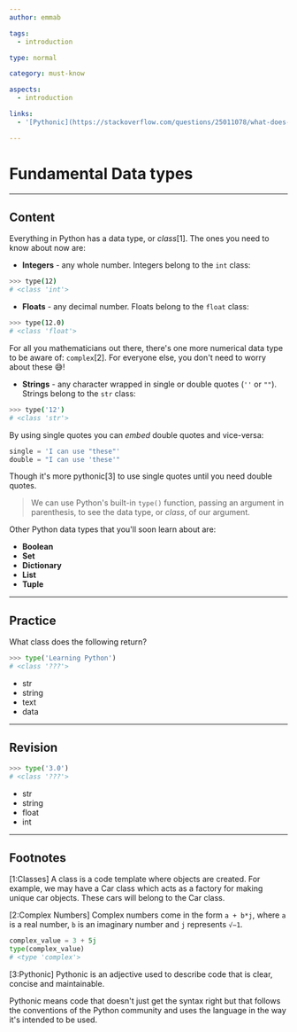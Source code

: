 ```yaml
---
author: emmab

tags:
  - introduction

type: normal

category: must-know

aspects:
  - introduction

links:
  - '[Pythonic](https://stackoverflow.com/questions/25011078/what-does-pythonic-mean){website}'

---
```


# Fundamental Data types

---
## Content

Everything in Python has a data type, or *class*[1]. The ones you need to know about now are:

- **Integers** - any whole number. Integers belong to the `int` class:

```bash
>>> type(12)
# <class 'int'>
```

- **Floats** - any decimal number. Floats belong to the `float` class:

```bash
>>> type(12.0)
# <class 'float'>
```

For all you mathematicians out there, there's one more numerical data type to be aware of: `complex`[2]. For everyone else, you don't need to worry about these 😅!

- **Strings** - any character wrapped in single or double quotes (`''` or `""`). Strings belong to the `str` class:

```bash
>>> type('12')
# <class 'str'>
```

By using single quotes you can *embed* double quotes and vice-versa:

```python
single = 'I can use "these"'
double = "I can use 'these'"
```

Though it's more pythonic[3] to use single quotes until you need double quotes.

> We can use Python's built-in `type()` function, passing an argument in parenthesis, to see the data type, or *class*, of our argument.

Other Python data types that you'll soon learn about are:
- **Boolean**
- **Set**
- **Dictionary**
- **List**
- **Tuple**


---
## Practice

What class does the following return?

```python
>>> type('Learning Python')
# <class '???'>
```
* str
* string
* text
* data

---
## Revision

```python
>>> type('3.0')
# <class '???'>
```
* str
* string
* float
* int

---
## Footnotes

[1:Classes]
A class is a code template where objects are created. For example, we may have a Car class which acts as a factory for making unique car objects. These cars will belong to the Car class.

[2:Complex Numbers]
Complex numbers come in the form `a + b*j`, where `a` is a real number, `b` is an imaginary number and `j` represents `√−1`.

```python
complex_value = 3 + 5j
type(complex_value)
# <type 'complex'>
```

[3:Pythonic]
Pythonic is an adjective used to describe code that is clear, concise and maintainable.

Pythonic means code that doesn't just get the syntax right but that follows the conventions of the Python community and uses the language in the way it's intended to be used.